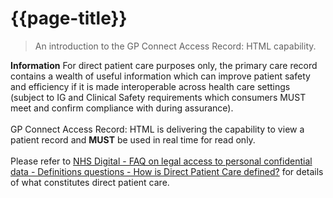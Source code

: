 # {{page-title}}

> An introduction to the GP Connect Access Record: HTML capability.

<div class="nhsd-a-box nhsd-a-box--bg-light-blue nhsd-!t-margin-bottom-6 nhsd-t-body">
        <i class="fas fa-exclamation-circle text-primary"></i> <b>Information</b> For direct patient care purposes only, the primary care record contains a wealth of useful information which can improve patient safety and efficiency if it is made interoperable across health care settings (subject to IG and Clinical Safety requirements which consumers MUST meet and confirm compliance with during assurance).
<br>
<br>
GP Connect Access Record: HTML is delivering the capability to view a patient record and <b>MUST</b> be used in real time for read only.
<br>
<br>
Please refer to <a href="https://digital.nhs.uk/services/national-data-opt-out/operational-policy-guidance-document/appendix-6-confidential-patient-information-cpi-definition#a6-1-what-is-confidential-patient-information-">NHS Digital - FAQ on legal access to personal confidential data - Definitions questions - How is Direct Patient Care defined?</a> for details of what constitutes direct patient care.
</div>